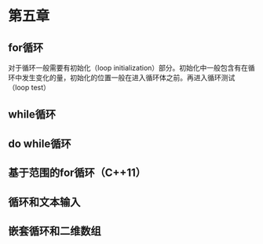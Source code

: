 # 第五章
## for循环
对于循环一般需要有初始化（loop initialization）部分。初始化中一般包含有在循环中发生变化的量，初始化的位置一般在进入循环体之前。再进入循环测试（loop test） 
## while循环
## do while循环
## 基于范围的for循环（C++11）
## 循环和文本输入
## 嵌套循环和二维数组